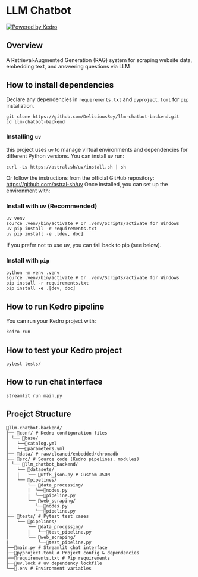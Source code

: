 # LLM Chatbot

[![Powered by Kedro](https://img.shields.io/badge/powered_by-kedro-ffc900?logo=kedro)](https://kedro.org)

## Overview

A Retrieval-Augmented Generation (RAG) system for scraping website data, embedding text, and answering questions via LLM


## How to install dependencies

Declare any dependencies in `requirements.txt` and `pyproject.toml` for `pip` installation.


```
git clone https://github.com/DeliciousBoy/llm-chatbot-backend.git
cd llm-chatbot-backend
```

### Installing `uv`
this project uses `uv` to manage virtual environments and dependencies for different Python versions. You can install `uv` run:

```
curl -Ls https://astral.sh/uv/install.sh | sh

```
Or follow the instructions from the official GitHub repository: https://github.com/astral-sh/uv
Once installed, you can set up the environment with:

### Install with `uv` (Recommended)
```
uv venv
source .venv/bin/activate # Or .venv/Scripts/activate for Windows
uv pip install -r requirements.txt
uv pip install -e .[dev, doc]
```
If you prefer not to use uv, you can fall back to pip (see below).

### Install with `pip`
```
python -m venv .venv
source .venv/bin/activate # Or .venv/Scripts/activate for Windows
pip install -r requirements.txt
pip install -e .[dev, doc]
```

## How to run Kedro pipeline

You can run your Kedro project with:

```
kedro run
```

## How to test your Kedro project
```
pytest tests/
```

## How to run chat interface
```
streamlit run main.py
```

## Proejct Structure
```
📁llm-chatbot-backend/
├── 📁conf/ # Kedro configuration files
│ └── 📁base/
│   └──📄catalog.yml
│   └──📄parameters.yml
├── 📁data/ # raw/cleaned/embedded/chromadb
├── 📁src/ # Source code (Kedro pipelines, modules)
│ └── 📁llm_chatbot_backend/
│   └── 📁datasets/
│   |   └── 📄utf8_json.py # Custom JSON
│   └── 📁pipelines/
│       └── 📁data_processing/
│       |  └──📄nodes.py
│       |  └──📄pipeline.py
│       └── 📁web_scraping/
│          └──📄nodes.py
│          └──📄pipeline.py
├── 📁tests/ # Pytest test cases
│   └── 📁pipelines/
│       └── 📁data_processing/
│       |   └──📄test_pipeline.py
│       └── 📁web_scraping/
|           └──📄test_pipeline.py
├──📄main.py # Streamlit chat interface
├──📄pyproject.toml # Project config & dependencies
├──📄requirements.txt # Pip requirements
├──📄uv.lock # uv dependency lockfile
└──📄.env # Environment variables
```

